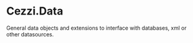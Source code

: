 # Cezzi.Data
General data objects and extensions to interface with databases, xml or other datasources.
<br/>
